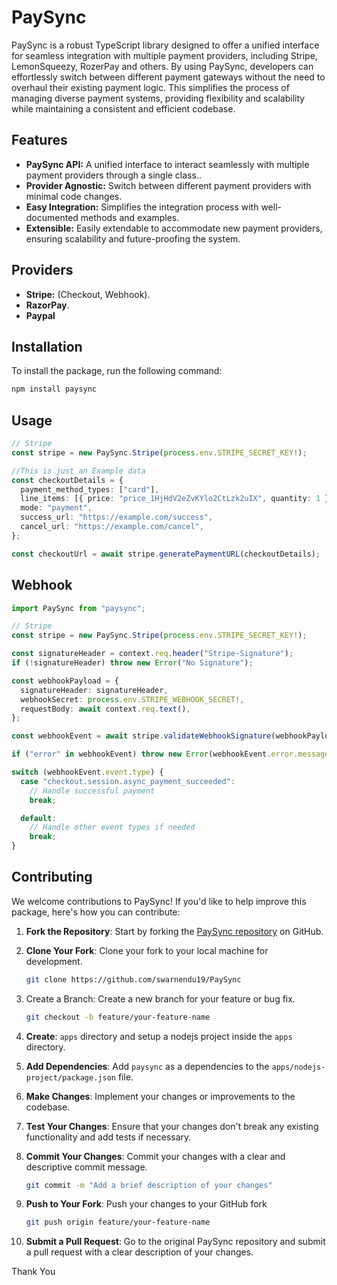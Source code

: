 # PaySync

PaySync is a robust TypeScript library designed to offer a unified interface for seamless integration with multiple payment providers, including Stripe, LemonSqueezy, RozerPay and others. By using PaySync, developers can effortlessly switch between different payment gateways without the need to overhaul their existing payment logic. This simplifies the process of managing diverse payment systems, providing flexibility and scalability while maintaining a consistent and efficient codebase.

## Features

- **PaySync API:** A unified interface to interact seamlessly with multiple payment providers through a single class..
- **Provider Agnostic:** Switch between different payment providers with minimal code changes.
- **Easy Integration:** Simplifies the integration process with well-documented methods and examples.
- **Extensible:** Easily extendable to accommodate new payment providers, ensuring scalability and future-proofing the system.

## Providers

- **Stripe:** (Checkout, Webhook).
- **RazorPay**.
- **Paypal**

## Installation

To install the package, run the following command:

```bash
npm install paysync
```

## Usage

```typescript
// Stripe
const stripe = new PaySync.Stripe(process.env.STRIPE_SECRET_KEY!);

//This is just an Example data
const checkoutDetails = {
  payment_method_types: ["card"],
  line_items: [{ price: "price_1HjHdV2eZvKYlo2CtLzk2uIX", quantity: 1 }],
  mode: "payment",
  success_url: "https://example.com/success",
  cancel_url: "https://example.com/cancel",
};

const checkoutUrl = await stripe.generatePaymentURL(checkoutDetails);
```

## Webhook

```typescript
import PaySync from "paysync";

// Stripe
const stripe = new PaySync.Stripe(process.env.STRIPE_SECRET_KEY!);

const signatureHeader = context.req.header("Stripe-Signature");
if (!signatureHeader) throw new Error("No Signature");

const webhookPayload = {
  signatureHeader: signatureHeader,
  webhookSecret: process.env.STRIPE_WEBHOOK_SECRET!,
  requestBody: await context.req.text(),
};

const webhookEvent = await stripe.validateWebhookSignature(webhookPayload);

if ("error" in webhookEvent) throw new Error(webhookEvent.error.message);

switch (webhookEvent.event.type) {
  case "checkout.session.async_payment_succeeded":
    // Handle successful payment
    break;

  default:
    // Handle other event types if needed
    break;
}
```

## Contributing

We welcome contributions to PaySync! If you'd like to help improve this package, here's how you can contribute:

1. **Fork the Repository**: Start by forking the [PaySync repository](https://github.com/swarnendu19/PaySync) on GitHub.

2. **Clone Your Fork**: Clone your fork to your local machine for development.

   ```bash
   git clone https://github.com/swarnendu19/PaySync
   ```

3. Create a Branch: Create a new branch for your feature or bug fix.

   ```bash
   git checkout -b feature/your-feature-name
   ```

4. **Create**: `apps` directory and setup a nodejs project inside the `apps` directory.

5. **Add Dependencies**: Add `paysync` as a dependencies to the `apps/nodejs-project/package.json` file.

6. **Make Changes**: Implement your changes or improvements to the codebase.
7. **Test Your Changes**: Ensure that your changes don't break any existing functionality and add tests if necessary.
8. **Commit Your Changes**: Commit your changes with a clear and descriptive commit message.
   ```bash
   git commit -m "Add a brief description of your changes"
   ```
9. **Push to Your Fork**: Push your changes to your GitHub fork
   ```bash
   git push origin feature/your-feature-name
   ```
10. **Submit a Pull Request**: Go to the original PaySync repository and submit a pull request with a clear description of your changes.

Thank You
